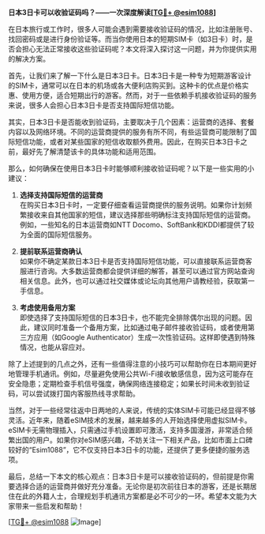 **日本3日卡可以收验证码吗？——一次深度解读[[TG💪+ @esim1088](https://t.me/s/esim1088)]**

在日本旅行或工作时，很多人可能会遇到需要接收验证码的情况，比如注册账号、找回密码或是进行身份验证等。而当你使用日本的短期SIM卡（如3日卡）时，是否会担心无法正常接收这些验证码呢？本文将深入探讨这一问题，并为你提供实用的解决方案。

首先，让我们来了解一下什么是日本3日卡。日本3日卡是一种专为短期游客设计的SIM卡，通常可以在日本的机场或各大便利店购买到。这种卡的优点是价格实惠、使用方便，适合短期出行的游客。然而，对于一些依赖手机接收验证码的服务来说，很多人会担心日本3日卡是否支持国际短信功能。

其实，日本3日卡是否能收到验证码，主要取决于几个因素：运营商的选择、套餐内容以及网络环境。不同的运营商提供的服务有所不同，有些运营商可能限制了国际短信功能，或者对某些国家的短信收取额外费用。因此，在购买日本3日卡之前，最好先了解清楚该卡的具体功能和适用范围。

那么，如何确保在使用日本3日卡时能够顺利接收验证码呢？以下是一些实用的小建议：

1. **选择支持国际短信的运营商**  
   在购买日本3日卡时，一定要仔细查看运营商提供的服务说明。如果你计划频繁接收来自其他国家的短信，建议选择那些明确标注支持国际短信的运营商。例如，一些知名的日本运营商如NTT Docomo、SoftBank和KDDI都提供了较为全面的国际短信服务。

2. **提前联系运营商确认**  
   如果你不确定某款日本3日卡是否支持国际短信功能，可以直接联系运营商客服进行咨询。大多数运营商都会提供详细的解答，甚至可以通过官方网站查询相关信息。此外，也可以通过社交媒体或论坛向其他用户请教经验，获取第一手信息。

3. **考虑使用备用方案**  
   即使选择了支持国际短信的日本3日卡，也不能完全排除偶尔出现的问题。因此，建议同时准备一个备用方案，比如通过电子邮件接收验证码，或者使用第三方应用（如Google Authenticator）生成一次性验证码。这样即使遇到特殊情况，也能从容应对。

除了上述提到的几点之外，还有一些值得注意的小技巧可以帮助你在日本期间更好地管理手机通讯。例如，尽量避免使用公共Wi-Fi接收敏感信息，因为这可能存在安全隐患；定期检查手机信号强度，确保网络连接稳定；如果长时间未收到验证码，可以尝试拨打国内客服热线寻求帮助。

当然，对于一些经常往返中日两地的人来说，传统的实体SIM卡可能已经显得不够灵活。近年来，随着eSIM技术的发展，越来越多的人开始选择使用虚拟SIM卡。eSIM卡无需物理插入，只需通过手机设置即可激活，支持多国漫游，非常适合频繁出国的用户。如果你对eSIM感兴趣，不妨关注一下相关产品，比如市面上口碑较好的“Esim1088”，它不仅支持日本3日卡的功能，还提供了更多便捷的服务选项。

最后，总结一下本文的核心观点：日本3日卡是可以接收验证码的，但前提是你需要选择合适的运营商并做好充分准备。无论你是初次前往日本的游客，还是长期居住在此的外籍人士，合理规划手机通讯方案都是必不可少的一环。希望本文能为大家带来一些启发和帮助！

[[TG💪+ @esim1088](https://t.me/s/esim1088) ![Image](https://i.postimg.cc/4NQfJmqS/Snipaste-2025-05-13-00-14-12.png)]